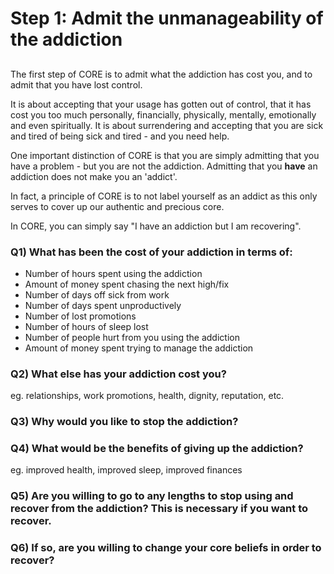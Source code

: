 # Step 1: Admit the unmanageability of the addiction

## 
The first step of CORE is to admit what the addiction has cost you, and to admit that you have lost control.

It is about accepting that your usage has gotten out of control, that it has cost you too much personally, financially, physically, mentally, emotionally and even spiritually. It is about surrendering and accepting that you are sick and tired of being sick and tired - and you need help.

One important distinction of CORE is that you are simply admitting that you have a problem - but you are not the addiction. Admitting that you **have** an addiction does not make you an 'addict'.

In fact, a principle of CORE is to not label yourself as an addict as this only serves to cover up our authentic and precious core.

In CORE, you can simply say "I have an addiction but I am recovering".

### Q1) What has been the cost of your addiction in terms of:
- Number of hours spent using the addiction
- Amount of money spent chasing the next high/fix
- Number of days off sick from work
- Number of days spent unproductively
- Number of lost promotions
- Number of hours of sleep lost
- Number of people hurt from you using the addiction
- Amount of money spent trying to manage the addiction

### Q2) What else has your addiction cost you?
eg. relationships, work promotions, health, dignity, reputation, etc.

### Q3) Why would you like to stop the addiction?

### Q4) What would be the benefits of giving up the addiction?
eg. improved health, improved sleep, improved finances

### Q5) Are you willing to go to any lengths to stop using and recover from the addiction? This is necessary if you want to recover.

### Q6) If so, are you willing to change your core beliefs in order to recover?
